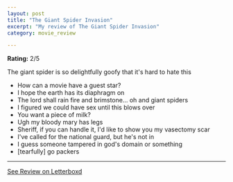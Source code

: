 ```yaml
---
layout: post
title: "The Giant Spider Invasion"
excerpt: "My review of The Giant Spider Invasion"
category: movie_review

---
```


**Rating:** 2/5

The giant spider is so delightfully goofy that it's hard to hate this

* How can a movie have a guest star?
* I hope the earth has its diaphragm on
* The lord shall rain fire and brimstone... oh and giant spiders
* I figured we could have sex until this blows over
* You want a piece of milk?
* Ugh my bloody mary has legs
* Sheriff, if you can handle it, I'd like to show you my vasectomy scar
* I've called for the national guard, but he's not in
* I guess someone tampered in god's domain or something 
* [tearfully] go packers

<hr>

[See Review on Letterboxd](https://boxd.it/5OB3W7)
